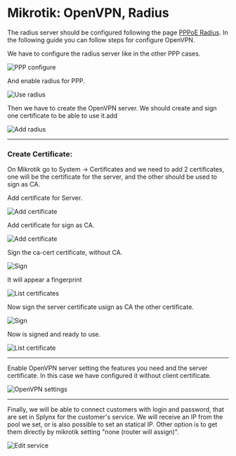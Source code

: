 Mikrotik: OpenVPN, Radius
==========

The radius server should be configured following the page [PPPoE Radius](../mikrotik_pppoe_radius.md). In the following guide you can follow steps for configure OpenVPN.


We have to configure the radius server like in the other PPP cases.

![PPP configure](radius.png)


And enable radius for PPP.

![Use radius](use_radius.png)


Then we have to create the OpenVPN server. We should create and sign one certificate to be able to use it.add

![Add radius](add_radius.png)


---
### Create Certificate:

On Mikrotik go to System → Certificates and we need to add 2 certificates, one will be the certificate for the server, and the other should be used to sign as CA.

Add certificate for Server.

![Add certificate](add_ca.png)


Add certificate for sign as CA.

![Add certificate](add_ca1.png)


Sign the ca-cert certificate, without CA.

![Sign](sign_ca.png)


It will appear a fingerprint

![List certificates](list_ca.png)


Now sign the server certificate usign as CA the other certificate.

![Sign](sign_ca1.png)


Now is signed and ready to use.

![List certificate](list_ca1.png)


---
Enable OpenVPN server setting the features you need and the server certificate. In this case we have configured it without client certificate.

![OpenVPN settings](ovpn_settings.png)


---
Finally, we will be able to connect customers with login and password, that are set in Splynx for the customer's service. We will receive an IP from the pool we set, or is also possible to set an statical IP. Other option is to get them directly by mikrotik setting "none (router will assign)".

![Edit service](edit_service.png)
